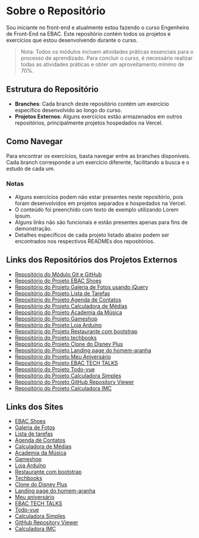 # Sobre o Repositório

Sou iniciante no front-end e atualmente estou fazendo o curso Engenheiro de Front-End na EBAC. Este repositório contém todos os projetos e exercícios que estou desenvolvendo durante o curso.

> Nota: Todos os módulos incluem atividades práticas essenciais para o processo de aprendizado. Para concluir o curso, é necessário realizar todas as atividades práticas e obter um aproveitamento mínimo de 70%.


## Estrutura do Repositório

- **Branches**: Cada branch deste repositório contém um exercício específico desenvolvido ao longo do curso.
- **Projetos Externos**: Alguns exercícios estão armazenados em outros repositórios, principalmente projetos hospedados na Vercel.

## Como Navegar

Para encontrar os exercícios, basta navegar entre as branches disponíveis. Cada branch corresponde a um exercício diferente, facilitando a busca e o estudo de cada um.

### Notas

- Alguns exercícios podem não estar presentes neste repositório, pois foram desenvolvidos em projetos separados e hospedados na Vercel.
- O conteúdo foi preenchido com texto de exemplo utilizando Lorem Ipsum.
- Alguns links não são funcionais e estão presentes apenas para fins de demonstração.
- Detalhes específicos de cada projeto listado abaixo podem ser encontrados nos respectivos READMEs dos repositórios.

## Links dos Repositórios dos Projetos Externos

- [Repositório do Módulo Git e GitHub](https://github.com/FabioMedeiros1000/git_learn)
- [Repositório do Projeto EBAC Shoes](https://github.com/FabioMedeiros1000/EBAC-Shoes)
- [Repositório do Projeto Galeria de Fotos usando jQuery](https://github.com/FabioMedeiros1000/jQuery-galeria-fotos)
- [Repositório do Projeto Lista de Tarefas](https://github.com/FabioMedeiros1000/lista-de-tarefas)
- [Repositório do Projeto Agenda de Contatos](https://github.com/FabioMedeiros1000/agenda-de-contatos)
- [Repositório do Projeto Calculadora de Médias](https://github.com/FabioMedeiros1000/calculadora-medias)
- [Repositório do Projeto Academia da Música](https://github.com/FabioMedeiros1000/academia-da-musica)
- [Repositório do Projeto Gameshop](https://github.com/FabioMedeiros1000/gamesshop)
- [Repositório do Projeto Loja Arduíno](https://github.com/FabioMedeiros1000/loja-arduino)
- [Repositório do Projeto Restaurante com bootstrap](https://github.com/FabioMedeiros1000/restaurante-bootstrap)
- [Repositório do Projeto techbooks](https://github.com/FabioMedeiros1000/techbooks/tree/main)
- [Repositório do Projeto Clone do Disney Plus](https://github.com/FabioMedeiros1000/clone_disneyplus)
- [Repositório do Projeto Landing page do homem-aranha](https://github.com/FabioMedeiros1000/filmeflix-homem-aranha/tree/main)
- [Repositório do Projeto Meu Aniversário](https://github.com/FabioMedeiros1000/meu-aniversario/tree/main)
- [Repositório do Projeto EBAC TECH TALKS](https://github.com/FabioMedeiros1000/ebac_tech_talks/tree/main?tab=readme-ov-file)
- [Repositório do Projeto Todo-vue](https://github.com/FabioMedeiros1000/todo-vue/tree/main)
- [Repositório do Projeto Calculadora Simples](https://github.com/FabioMedeiros1000/calculadora-simples?tab=readme-ov-file)
- [Repositório do Projeto GitHub Repository Viewer](https://github.com/FabioMedeiros1000/github_perfil/tree/main?tab=readme-ov-file)
- [Repositório do Projeto Calculadora IMC](https://github.com/FabioMedeiros1000/calculadora-imc?tab=readme-ov-file)

## Links dos Sites

- [EBAC Shoes](https://fabio-ebac-shoes.vercel.app/)
- [Galeria de Fotos](https://vercel.com/fabio-leandro-medeiros-projects/fabio-galeria-fotos)
- [Lista de tarefas](https://fabio-lista-de-tarefas.vercel.app/)
- [Agenda de Contatos](https://agenda-de-contatos-tan-phi.vercel.app/)
- [Calculadora de Médias](https://calculadora-medias-nu.vercel.app/)
- [Academia da Música](https://academia-da-musica.vercel.app/)
- [Gameshop](https://gamesshop-pi.vercel.app/)
- [Loja Arduíno](https://fabio-loja-arduino.vercel.app/)
- [Restaurante com bootstrap](https://fabio-restaurante-bootstrap.vercel.app/)
- [Techbooks](https://fabio-techbooks.vercel.app/)
- [Clone do Disney Plus](https://clone-disneyplus-two-gamma.vercel.app/)
- [Landing page do homem-aranha](https://filmeflix-homem-aranha.vercel.app/)
- [Meu aniversário](https://meu-aniversario-fabio.vercel.app/)
- [EBAC TECH TALKS](https://ebac-tech-talks-dusky-phi.vercel.app/)
- [Todo-vue](https://todo-vue-blue-five.vercel.app/)
- [Calculadora Simples](https://calculadora-simples-umber.vercel.app/)
- [GitHub Repository Viewer](https://github-perfil-flm.vercel.app/)
- [Calculadora IMC](https://calculadora-imc-flm.vercel.app/)

